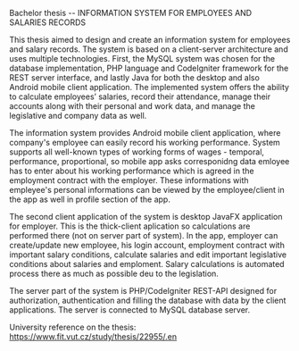 Bachelor thesis -- INFORMATION SYSTEM FOR EMPLOYEES AND SALARIES RECORDS

This thesis aimed to design and create an information system for employees and salary records. The system is based on a client-server architecture and uses multiple technologies. First, the MySQL system was chosen for the database implementation, PHP language and CodeIgniter framework for the REST server interface, and lastly Java for both the desktop and also Android mobile client application. The implemented system offers the ability to calculate employees’ salaries, record their attendance, manage their accounts along with their personal and work data, and manage the legislative and company data as well.

The information system provides Android mobile client application, where company's employee can easily record his working performance. System supports all well-known types of working forms of wages - temporal, performance, proportional, so mobile app asks corresponidng data emloyee has to enter about his working performance which is agreed in the employment contract with the employer. These informations with empleyee's personal informations can be viewed by the employee/client in the app as well in profile section of the app.

The second client application of the system is desktop JavaFX application for employer. This is the thick-client aplication so calculations are performed there (not on server part of system). In the app, employer can create/update new employee, his login account, employment contract with important salary conditions, calculate salaries and edit important legislative conditions about salaries and emploment. Salary calculations is automated process there as much as possible deu to the legislation. 

The server part of the system is PHP/CodeIgniter REST-API designed for authorization, authentication and filling the database with data by the client applications. The server is connected to MySQL database server.

University reference on the thesis: https://www.fit.vut.cz/study/thesis/22955/.en
